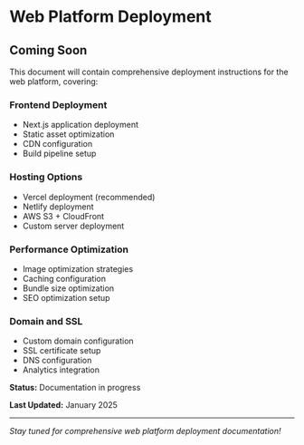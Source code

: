 # Web Platform Deployment

## Coming Soon

This document will contain comprehensive deployment instructions for the web
platform, covering:

### Frontend Deployment

- Next.js application deployment
- Static asset optimization
- CDN configuration
- Build pipeline setup

### Hosting Options

- Vercel deployment (recommended)
- Netlify deployment
- AWS S3 + CloudFront
- Custom server deployment

### Performance Optimization

- Image optimization strategies
- Caching configuration
- Bundle size optimization
- SEO optimization setup

### Domain and SSL

- Custom domain configuration
- SSL certificate setup
- DNS configuration
- Analytics integration

**Status:** Documentation in progress

**Last Updated:** January 2025

---

*Stay tuned for comprehensive web platform deployment documentation!*
